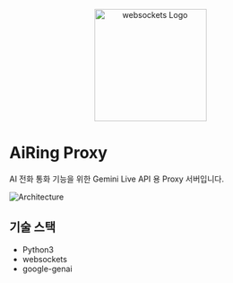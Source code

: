 <p align="center">
  <a href="https://github.com/python-websockets/websockets" target="blank"><img src="https://avatars.githubusercontent.com/u/130129149" width="200" alt="websockets Logo" /></a>
</p>

# AiRing Proxy

AI 전화 통화 기능을 위한 Gemini Live API 용 Proxy 서버입니다.

![Architecture](https://github.com/user-attachments/assets/ba6e0f23-b240-42b5-af81-42a043f5d974)

## 기술 스택

-   Python3
-   websockets
-   google-genai
